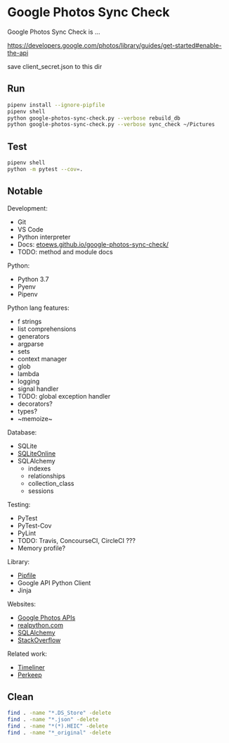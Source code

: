# Google Photos Sync Check

Google Photos Sync Check is ...

https://developers.google.com/photos/library/guides/get-started#enable-the-api

save client_secret.json to this dir

## Run

```bash
pipenv install --ignore-pipfile
pipenv shell
python google-photos-sync-check.py --verbose rebuild_db
python google-photos-sync-check.py --verbose sync_check ~/Pictures
```

## Test

```bash
pipenv shell
python -m pytest --cov=.
```

## Notable

Development:
* Git
* VS Code
* Python interpreter
* Docs: [etoews.github.io/google-photos-sync-check/](https://etoews.github.io/google-photos-sync-check/)
* TODO: method and module docs

Python:
* Python 3.7
* Pyenv
* Pipenv

Python lang features:
* f strings
* list comprehensions
* generators
* argparse
* sets
* context manager
* glob
* lambda
* logging
* signal handler
* TODO: global exception handler
* decorators?
* types?
* ~memoize~

Database:
* SQLite
* [SQLiteOnline](https://sqliteonline.com/)
* SQLAlchemy
  * indexes
  * relationships
  * collection_class
  * sessions

Testing:
* PyTest
* PyTest-Cov
* PyLint
* TODO: Travis, ConcourseCI, CircleCI ???
* Memory profile?

Library:
* [Pipfile](Pipfile)
* Google API Python Client
* Jinja

Websites:
* [Google Photos APIs](https://developers.google.com/photos)
* [realpython.com](https://realpython.com/)
* [SQLAlchemy](https://docs.sqlalchemy.org/en/13/orm/tutorial.html)
* [StackOverflow](https://stackoverflow.com)

Related work:
* [Timeliner](https://github.com/mholt/timeliner)
* [Perkeep](https://perkeep.org)

## Clean

```bash
find . -name "*.DS_Store" -delete
find . -name "*.json" -delete
find . -name "*(*).HEIC" -delete
find . -name "*_original" -delete
```
